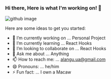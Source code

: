 ### Hi there, Here is what I'm working on! 👋
![github image](https://user-images.githubusercontent.com/26546911/133625381-82f43b60-5c87-4a8d-bb67-af26c0ab9ce6.jpg)

Here are some ideas to get you started:

- 🔭 I’m currently working on ... Personal Project
- 🌱 I’m currently learning ... React Hooks
- 👯 I’m looking to collaborate on ... React Hooks
- 💬 Ask me about ... Anything
- 📫 How to reach me: ... alangu.ua@gmail.com
- 😄 Pronouns: ... he/him
- ⚡ Fun fact: ... I own a Macaw
